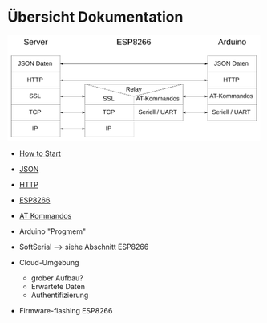 # Übersicht Dokumentation

![Protokoll-Stapel](ProtokollStapel.png)

* [How to Start](HowToStart.md)
* [JSON](./JSON.md)
* [HTTP](./HTTP.md)
* [ESP8266](./ESP8266.md)
* [AT Kommandos](./AT-Commands.md)

* Arduino "Progmem"

* SoftSerial --> siehe Abschnitt ESP8266

* Cloud-Umgebung
    * grober Aufbau?
    * Erwartete Daten
    * Authentifizierung
    
* Firmware-flashing ESP8266
